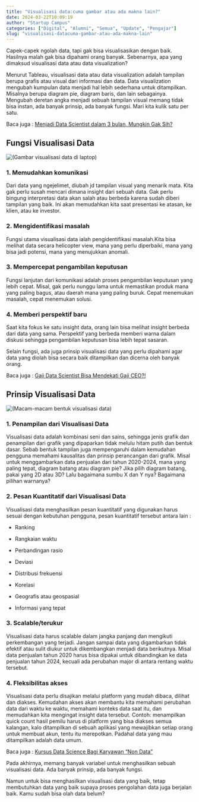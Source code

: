 ```yaml
---
title: "Visualisasi data:cuma gambar atau ada makna lain?"
date: 2024-03-22T10:09:19
author: "Startup Campus"
categories: ["Digital", "Alumni", "Semua", "Update", "Pengajar"]
slug: "visualisasi-datacuma-gambar-atau-ada-makna-lain"
---
```


Capek-capek ngolah data, tapi gak bisa visualisasikan dengan baik. Hasilnya malah gak bisa dipahami orang banyak. Sebenarnya, apa yang dimaksud visualisasi data atau data visualization?

Menurut Tableau, visualisasi data atau data visualization adalah tampilan berupa grafis atau visual dari informasi dan data. Data visualization mengubah kumpulan data menjadi hal lebih sederhana untuk ditampilkan. Misalnya berupa diagram pie, diagram baris, dan lain sebagainya. Mengubah deretan angka menjadi sebuah tampilan visual memang tidak bisa instan, ada banyak prinsip, ada banyak fungsi. Mari kita kulik satu per satu.

Baca juga : [Menjadi Data Scientist dalam 3 bulan, Mungkin Gak Sih?](https://startupcampus.id/blog/menjadi-data-scientist-hanya-dalam-3-bulan-mungkin-gak-sih/)

## Fungsi Visualisasi Data

![(Gambar visualisasi data di laptop)](https://lh7-us.googleusercontent.com/qSmbGqW742NXHN279C_7caPCLzE0o_dLLCULFPvNqnNjJ0AMoHFa9RVk-U2IeD4VoYK0evQjBPwOs_l6K8KOh5h0M7yA4N4QfpJtHFU9LavxCR4JpGHy_2e0R3T-yjKMUR2RLq4-FJLt-3zo6tlp9iA)

### 1. Memudahkan komunikasi

Dari data yang ngejelimet, diubah jd tampilan visual yang menarik mata. Kita gak perlu susah mencari dimana insight dari sebuah data. Gak perlu bingung interpretasi data akan salah atau berbeda karena sudah diberi tampilan yang baik. Ini akan memudahkan kita saat presentasi ke atasan, ke klien, atau ke investor.

### 2. Mengidentifikasi masalah

Fungsi utama visualisasi data ialah pengidentifikasi masalah.Kita bisa melihat data secara helicopter view, mana yang perlu diperbaiki, mana yang bisa jadi potensi, mana yang menujukkan anomali. 

### 3. Mempercepat pengambilan keputusan

Fungsi lanjutan dari komunikasi adalah proses pengambilan keputusan yang lebih cepat. Misal, gak perlu nunggu lama untuk memastikan produk mana yang paling bagus, atau daerah mana yang paling buruk. Cepat menemukan masalah, cepat menemukan solusi.

### 4. Memberi perspektif baru

Saat kita fokus ke satu insight data, orang lain bisa melihat insight berbeda dari data yang sama. Perspektif yang berbeda memberi warna dalam diskusi sehingga pengambilan keputusan bisa lebih tepat sasaran.

Selain fungsi, ada juga prinsip visualisasi data yang perlu dipahami agar data yang diolah bisa secara baik ditampilkan dan dicerna oleh banyak orang.

Baca juga : [Gaji Data Scientist Bisa Mendekati Gaji CEO?!](https://startupcampus.id/blog/gaji-data-scientist-bisa-mendekati-gaji-ceo/)

## Prinsip Visualisasi Data

![(Macam-macam bentuk visualisasi data)](https://lh7-us.googleusercontent.com/BkA7BMCnINQcxMC3AT0Y3lUHDZSHxLInCbTyU_IBe_HDzGJXxMdYSHZJfxo-Ua7TKE3XygfjXblmHlt5IbD33NiwezK5qznYl_PjAjiFkvBcJGWrghdHvaH2QMILh6tD9uSStNFlrjozZb3mpK0t8hk)

### 1. Penampilan dari Visualisasi Data 

Visualisasi data adalah kombinasi seni dan sains, sehingga jenis grafik dan penampilan dari grafik yang dipaparkan tidak melulu hitam putih dan bentuk dasar. Sebab bentuk tampilan juga mempengaruhi dalam kemudahan pengguna memahami kausalitas dan prinsip perancangan dari grafik. Misal untuk menggambarkan data penjualan dari tahun 2020-2024, mana yang paling tepat, diagram batang atau diagram pie? Jika pilih diagram batang, pakai yang 2D atau 3D? Lalu bagaimana sumbu X dan Y nya? Bagaimana pilihan warnanya?

### 2. Pesan Kuantitatif dari Visualisasi Data 

Visualisasi data menghasilkan pesan kuantitatif yang digunakan harus sesuai dengan kebutuhan pengguna, pesan kuantitatif tersebut antara lain : 

- Ranking 

- Rangkaian waktu

- Perbandingan rasio

- Deviasi

- Distribusi frekuensi

- Korelasi

- Geografis atau geospasial

- Informasi yang tepat 

### 3. Scalable/terukur 

Visualisasi data harus scalable dalam jangka panjang dan mengikuti perkembangan yang terjadi. Jangan sampai data yang digambarkan tidak efektif atau sulit diukur untuk dikembangkan menjadi data berikutnya. Misal data penjualan tahun 2020 harus bisa dipakai untuk dibandingkan ke data penjualan tahun 2024, kecuali ada perubahan major di antara rentang waktu tersebut.

### 4. Fleksibilitas akses 

Visualisasi data perlu disajikan melalui platform yang mudah dibaca, dilihat dan diakses. Kemudahan akses akan membantu kita memahami perubahan data dari waktu ke waktu, memahami konteks data saat itu, dan memudahkan kita mengingat insight data tersebut. Contoh: menampilkan quick count hasil pemilu harus di platform yang bisa diakses semua kalangan, kalo ditampilkan di sebuah aplikasi yang mewajibkan setiap orang untuk membuat akun, tentu itu merepotkan. Padahal data yang mau ditampilkan adalah data umum.

Baca juga : [Kursus Data Science Bagi Karyawan “Non Data”](https://startupcampus.id/blog/kursus-data-science-bagi-karyawan-non-data/)

Pada akhirnya, memang banyak variabel untuk menghasilkan sebuah visualisasi data. Ada banyak prinsip, ada banyak fungsi.

Namun untuk bisa menghasilkan visualisasi data yang baik, tetap membutuhkan data yang baik supaya proses pengolahan data juga berjalan baik. Kamu sudah bisa olah data belum?